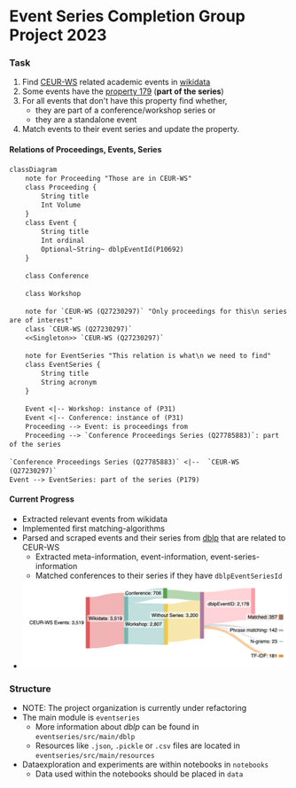 # Event Series Completion Group Project 2023

### Task

1. Find [CEUR-WS](https://ceur-ws.org/) related academic events in [wikidata](https://www.wikidata.org/wiki/Q27230297)
2. Some events have the [property 179](https://www.wikidata.org/wiki/Property:P179) (**part of the series**)
3. For all events that don't have this property find whether,
    - they are part of a conference/workshop series or
    - they are a standalone event
6. Match events to their event series and update the property.

#### Relations of Proceedings, Events, Series

```mermaid
classDiagram
    note for Proceeding "Those are in CEUR-WS"
    class Proceeding {
        String title
        Int Volume
    }
    class Event {
        String title
        Int ordinal
        Optional~String~ dblpEventId(P10692)
    }

    class Conference

    class Workshop

    note for `CEUR-WS (Q27230297)` "Only proceedings for this\n series are of interest"
    class `CEUR-WS (Q27230297)`
    <<Singleton>> `CEUR-WS (Q27230297)`

    note for EventSeries "This relation is what\n we need to find"
    class EventSeries {
        String title
        String acronym
    }

    Event <|-- Workshop: instance of (P31)
    Event <|-- Conference: instance of (P31)
    Proceeding --> Event: is proceedings from
    Proceeding --> `Conference Proceedings Series (Q27785883)`: part of the series

`Conference Proceedings Series (Q27785883)` <|--  `CEUR-WS (Q27230297)`
Event --> EventSeries: part of the series (P179)
```

#### Current Progress

- Extracted relevant events from wikidata
- Implemented first matching-algorithms
- Parsed and scraped events and their series from [dblp](https://dblp.org) that are related to CEUR-WS
    - Extracted meta-information, event-information, event-series-information
    - Matched conferences to their series if they have `dblpEventSeriesId`
- ![Sankey plot about the progress](docs/Sankey&#32;Progress&#32;23.06.png)

### Structure

- NOTE: The project organization is currently under refactoring
- The main module is `eventseries`
    - More information about *dblp* can be found in `eventseries/src/main/dblp`
    - Resources like `.json`, `.pickle` or `.csv` files are located in `eventseries/src/main/resources`
- Dataexploration and experiments are within notebooks in `notebooks`
    - Data used within the notebooks should be placed in `data`
